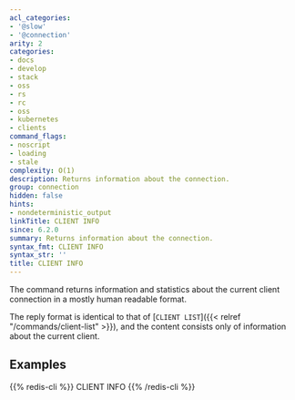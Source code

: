 ```yaml
---
acl_categories:
- '@slow'
- '@connection'
arity: 2
categories:
- docs
- develop
- stack
- oss
- rs
- rc
- oss
- kubernetes
- clients
command_flags:
- noscript
- loading
- stale
complexity: O(1)
description: Returns information about the connection.
group: connection
hidden: false
hints:
- nondeterministic_output
linkTitle: CLIENT INFO
since: 6.2.0
summary: Returns information about the connection.
syntax_fmt: CLIENT INFO
syntax_str: ''
title: CLIENT INFO
---
```

The command returns information and statistics about the current client connection in a mostly human readable format.

The reply format is identical to that of [`CLIENT LIST`]({{< relref "/commands/client-list" >}}), and the content consists only of information about the current client.

## Examples

{{% redis-cli %}}
CLIENT INFO
{{% /redis-cli %}}

